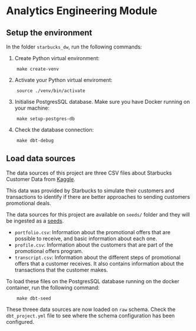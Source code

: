 # Analytics Engineering Module

## Setup the environment
In the folder `starbucks_dw`, run the following commands:

1. Create Python virtual environment:

```
    make create-venv
```

2. Activate your Python virtual enviroment:

```
    source ./venv/bin/activate
```

3. Initialise PostgresSQL database. Make sure you have Docker running on your machine:

```
    make setup-postgres-db
```

4. Check the database connection:

```
    make dbt-debug
```

## Load data sources

The data sources of this project are three CSV files about Starbucks Customer Data from [Kaggle](https://www.kaggle.com/datasets/ihormuliar/starbucks-customer-data/).

This data was provided by Starbucks to simulate their customers and transactions to identify if there are
better approaches to sending customers promotional deals.

The data sources for this project are available on `seeds/` folder and they will be ingested as a [seeds](https://docs.getdbt.com/docs/build/seeds).

- `portfolio.csv`: Information about the promotional offers that are possible to receive, and basic information about each one.
- `profile.csv`: Information about the customers that are part of the promotional offers program.
- `transcript.csv`: Information about the different steps of promotional offers that a customer receives. It also contains information about the transactions that the customer makes.

To load these files on the PostgresSQL database running on the docker container, run the following command:

```
    make dbt-seed
```

These threee data sources are now loaded on `raw` schema. Check the `dbt_project.yml` file to see where the schema configuration has been configured.
